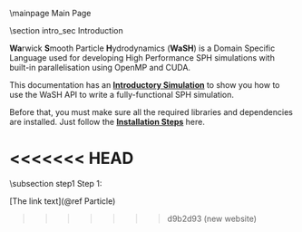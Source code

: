 \mainpage Main Page

\section intro_sec Introduction

<b>Wa</b>rwick <b>S</b>mooth Particle <b>H</b>ydrodynamics (<b>WaSH</b>) is a Domain Specific Language used for developing High Performance SPH simulations with built-in parallelisation using OpenMP and CUDA.

This documentation has an <a href="md_markdown_example_usecase.html"><b>Introductory Simulation</b></a> to show you how to use the WaSH API to write a fully-functional SPH simulation.

Before that, you must make sure all the required libraries and dependencies are installed. Just follow the <a href="md_markdown_installation.html"><b>Installation Steps</b></a> here.

<<<<<<< HEAD
=======
\subsection step1 Step 1: 

[The link text](@ref Particle)
>>>>>>> d9b2d93 (new website)


